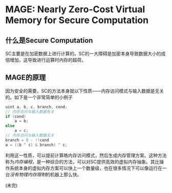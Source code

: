 # MAGE: Nearly Zero-Cost Virtual Memory for Secure Computation

## 什么是Secure Computation

SC主要是在加密数据上进行计算的。SC的一大障碍是加密本身导致数据大小的成倍增加，这导致进行运算时内存的超荷。

## MAGE的原理

因为安全的需要，SC的方法本身就以下性质——内存访问模式与输入数据是无关的。如下是一个非常简单的小例子

```C
uint a, b, c, branch, cond;
// 内存访问与输入数据有关
if (cond) 
    a = b;
else
    a = c;
// 内存访问与输入数据无关
branch = 0 - !!cond
a = ((b ^ c) & branch) ^ c;
```

利用这一性质，可以提前计算皓内存访问模式，然后生成内存管理方案。这种方法称为*内存编程*，是一种综合的方法，可以对SC提供高效的虚拟内存抽象。其比操作系统本身的虚拟内存方案可以快上一个数量级，也在很多情况下可以像运行在一台*没有物理内存限制*的机器上那么快。

(未完)